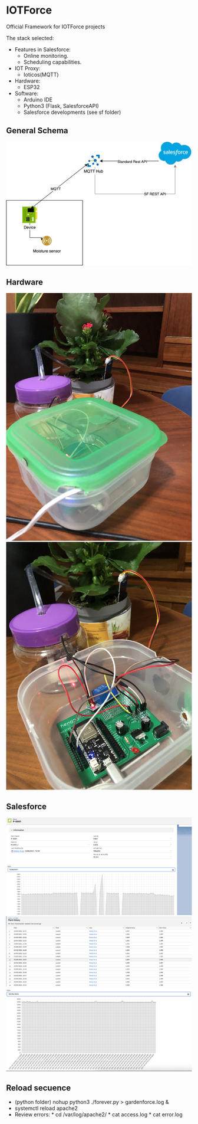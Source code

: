 # IOTForce
Official Framework for IOTForce projects

The stack selected:
* Features in Salesforce:
    * Online monitoring.
    * Scheduling capabilities.
* IOT Proxy:
    * Ioticos(MQTT)
*  Hardware:
    * ESP32
* Software:         
    * Arduino IDE
    * Python3 (Flask, SalesforceAPI)
    * Salesforce developments (see sf folder)
## General Schema
![Schematics](https://github.com/krukmat/GardenForce-Demo/blob/159c5497d52ea9f4a9dd97e8ecaf703c78a2e915/images/GardenForce.jpeg)
##  Hardware
![Schematics](https://github.com/krukmat/GardenForce-Demo/blob/7f40088fdd00eb0f9112b119c42a06c2868b97db/images/version2.jpg)
![Schematics](https://github.com/krukmat/GardenForce-Demo/blob/7f40088fdd00eb0f9112b119c42a06c2868b97db/images/version2_internal.jpg)

## Salesforce
![Config](https://github.com/krukmat/GardenForce-Demo/blob/59f1f45d0b90cbab48707d1845b6b19c51e80a89/images/screenshot_sf.png)
![History](https://github.com/krukmat/GardenForce-Demo/blob/dab6476364e0883ef06dd59ba2e45e5e8e7263f6/images/salesforce-history.png)
![Report](https://github.com/krukmat/GardenForce-Demo/blob/dc64923d7f9524e4d4696be8e0405b1f2916938b/images/report.jpg)

## Reload secuence
* (python folder) nohup python3 ./forever.py > gardenforce.log &
* systemctl reload apache2
* Review errors: 
       * cd /var/log/apache2/
       * cat access.log
       * cat error.log